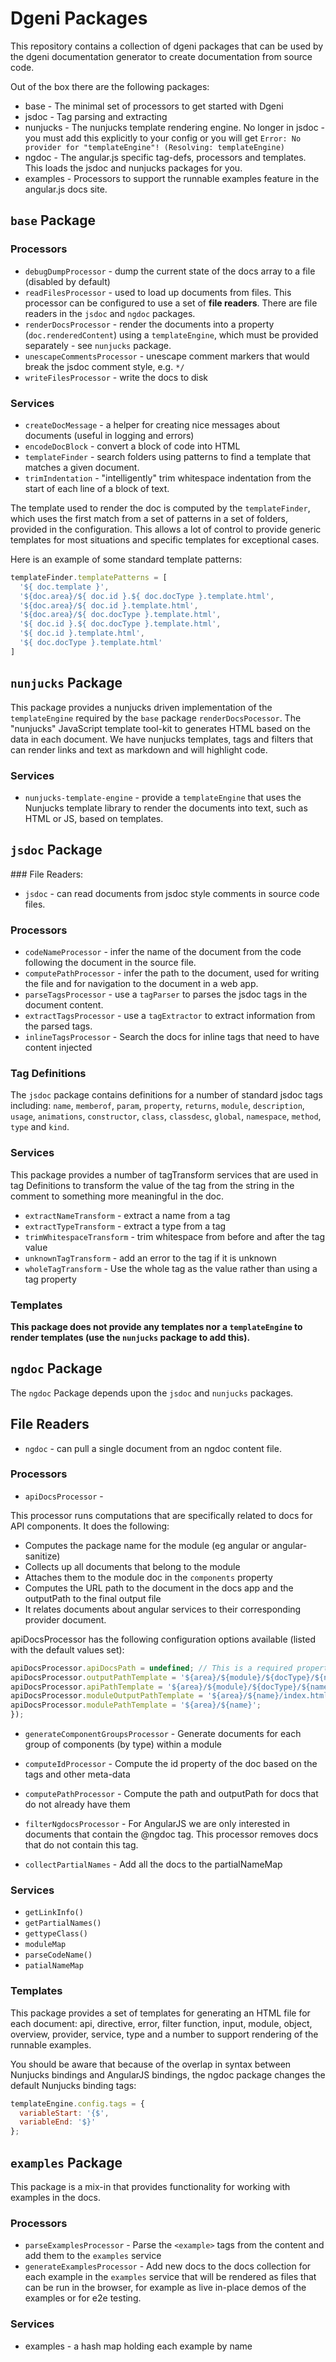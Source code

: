 # Dgeni Packages

This repository contains a collection of dgeni packages that can be used by the dgeni documentation
generator to create documentation from source code.


Out of the box there are the following packages:

* base - The minimal set of processors to get started with Dgeni
* jsdoc - Tag parsing and extracting
* nunjucks - The nunjucks template rendering engine. No longer in jsdoc - you must add this
  explicitly to your config or you will get
  `Error: No provider for "templateEngine"! (Resolving: templateEngine)`
* ngdoc - The angular.js specific tag-defs, processors and templates.  This loads the jsdoc and
  nunjucks packages for you.
* examples - Processors to support the runnable examples feature in the angular.js docs site.

## `base` Package

### Processors

* `debugDumpProcessor` - dump the current state of the docs array to a file (disabled by default)
* `readFilesProcessor` - used to load up documents from files.  This processor can be configured to use a
set of **file readers**. There are file readers in the `jsdoc` and `ngdoc` packages.
* `renderDocsProcessor` - render the documents into a property (`doc.renderedContent`) using a
`templateEngine`, which must be provided separately - see `nunjucks` package.
* `unescapeCommentsProcessor` - unescape comment markers that would break the jsdoc comment style,
e.g. `*/`
* `writeFilesProcessor` - write the docs to disk

### Services

* `createDocMessage` - a helper for creating nice messages about documents (useful in logging and
errors)
* `encodeDocBlock` - convert a block of code into HTML
* `templateFinder` - search folders using patterns to find a template that matches a given document.
* `trimIndentation` - "intelligently" trim whitespace indentation from the start of each line of a block
of text.


The template used to render the doc is computed by the `templateFinder`, which uses the first match
from a set of patterns in a set of folders, provided in the configuration. This allows a lot of control to provide
generic templates for most situations and specific templates for exceptional cases.

Here is an example of some standard template patterns:

```js
templateFinder.templatePatterns = [
  '${ doc.template }',
  '${doc.area}/${ doc.id }.${ doc.docType }.template.html',
  '${doc.area}/${ doc.id }.template.html',
  '${doc.area}/${ doc.docType }.template.html',
  '${ doc.id }.${ doc.docType }.template.html',
  '${ doc.id }.template.html',
  '${ doc.docType }.template.html'
]
```


## `nunjucks` Package

This package provides a nunjucks driven implementation of the `templateEngine` required by the
`base` package `renderDocsPocessor`. The "nunjucks" JavaScript template tool-kit to generates HTML
based on the data in each document. We have nunjucks templates, tags and filters that
can render links and text as markdown and will highlight code.

### Services

* `nunjucks-template-engine` - provide a `templateEngine` that uses the Nunjucks template library
to render the documents into text, such as HTML or JS, based on templates.

## `jsdoc` Package

### File Readers:

* `jsdoc` - can read documents from jsdoc style comments in source code files.

### Processors

* `codeNameProcessor` - infer the name of the document from the code following the document in the source
file.
* `computePathProcessor` - infer the path to the document, used for writing the file and for navigation
to the document in a web app.
* `parseTagsProcessor` - use a `tagParser` to parses the jsdoc tags in the document content.
* `extractTagsProcessor` - use a `tagExtractor` to extract information from the parsed tags.
* `inlineTagsProcessor` - Search the docs for inline tags that need to have content injected

### Tag Definitions

The `jsdoc` package contains definitions for a number of standard jsdoc tags including: `name`,
`memberof`, `param`, `property`, `returns`, `module`, `description`, `usage`,
`animations`, `constructor`, `class`, `classdesc`, `global`, `namespace`, `method`, `type` and
`kind`.

### Services

This package provides a number of tagTransform services that are used in tag Definitions to transform
the value of the tag from the string in the comment to something more meaningful in the doc.

* `extractNameTransform` - extract a name from a tag
* `extractTypeTransform` - extract a type from a tag
* `trimWhitespaceTransform` - trim whitespace from before and after the tag value
* `unknownTagTransform` - add an error to the tag if it is unknown
* `wholeTagTransform` - Use the whole tag as the value rather than using a tag property

### Templates

**This package does not provide any templates nor a `templateEngine` to render templates (use the
`nunjucks` package to add this).**

## `ngdoc` Package

The `ngdoc` Package depends upon the `jsdoc` and `nunjucks` packages.

## File Readers

* `ngdoc` - can pull a single document from an ngdoc content file.

### Processors

* `apiDocsProcessor` -

This processor runs computations that are specifically related to docs for API components. It does the following:

  - Computes the package name for the module (eg angular or angular-sanitize)
  - Collects up all documents that belong to the module
  - Attaches them to the module doc in the `components` property
  - Computes the URL path to the document in the docs app and the outputPath to the final output file
  - It relates documents about angular services to their corresponding provider document.

apiDocsProcessor has the following configuration options available (listed with the default values set):

  ```js
  apiDocsProcessor.apiDocsPath = undefined; // This is a required property that you must set
  apiDocsProcessor.outputPathTemplate = '${area}/${module}/${docType}/${name}.html';
  apiDocsProcessor.apiPathTemplate = '${area}/${module}/${docType}/${name}';
  apiDocsProcessor.moduleOutputPathTemplate = '${area}/${name}/index.html';
  apiDocsProcessor.modulePathTemplate = '${area}/${name}';
  });
  ```

* `generateComponentGroupsProcessor` -
Generate documents for each group of components (by type) within a module

* `computeIdProcessor` -
Compute the id property of the doc based on the tags and other meta-data

* `computePathProcessor` -
Compute the path and outputPath for docs that do not already have them

* `filterNgdocsProcessor` -
For AngularJS we are only interested in documents that contain the @ngdoc tag.  This processor
removes docs that do not contain this tag.

* `collectPartialNames` -
Add all the docs to the partialNameMap


### Services

* `getLinkInfo()`
* `getPartialNames()`
* `gettypeClass()`
* `moduleMap`
* `parseCodeName()`
* `patialNameMap`


### Templates

This package provides a set of templates for generating an HTML file for each document: api,
directive, error, filter function, input, module, object, overview, provider, service, type and a
number to support rendering of the runnable examples.

You should be aware that because of the overlap in syntax between Nunjucks bindings and AngularJS
bindings, the ngdoc package changes the default Nunjucks binding tags:

```js
templateEngine.config.tags = {
  variableStart: '{$',
  variableEnd: '$}'
};
```

## `examples` Package

This package is a mix-in that provides functionality for working with examples in the docs.

### Processors

* `parseExamplesProcessor` -
Parse the `<example>` tags from the content and add them to the `examples` service
* `generateExamplesProcessor` -
Add new docs to the docs collection for each example in the `examples` service that will be rendered
as files that can be run in the browser, for example as live in-place demos of the examples or for
e2e testing.

### Services

* examples - a hash map holding each example by name

